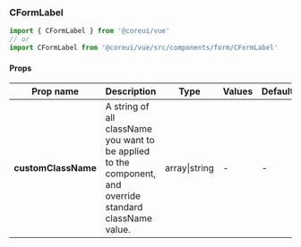 ### CFormLabel

```jsx
import { CFormLabel } from '@coreui/vue'
// or
import CFormLabel from '@coreui/vue/src/components/form/CFormLabel'
```

#### Props

| Prop name           | Description                                                                                               | Type          | Values | Default |
| ------------------- | --------------------------------------------------------------------------------------------------------- | ------------- | ------ | ------- |
| **customClassName** | A string of all className you want to be applied to the component, and override standard className value. | array\|string | -      | -       |
